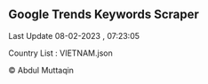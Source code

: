 

## Google Trends Keywords Scraper 
 
Last Update 08-02-2023 , 07:23:05

Country List :
VIETNAM.json



© Abdul Muttaqin 
